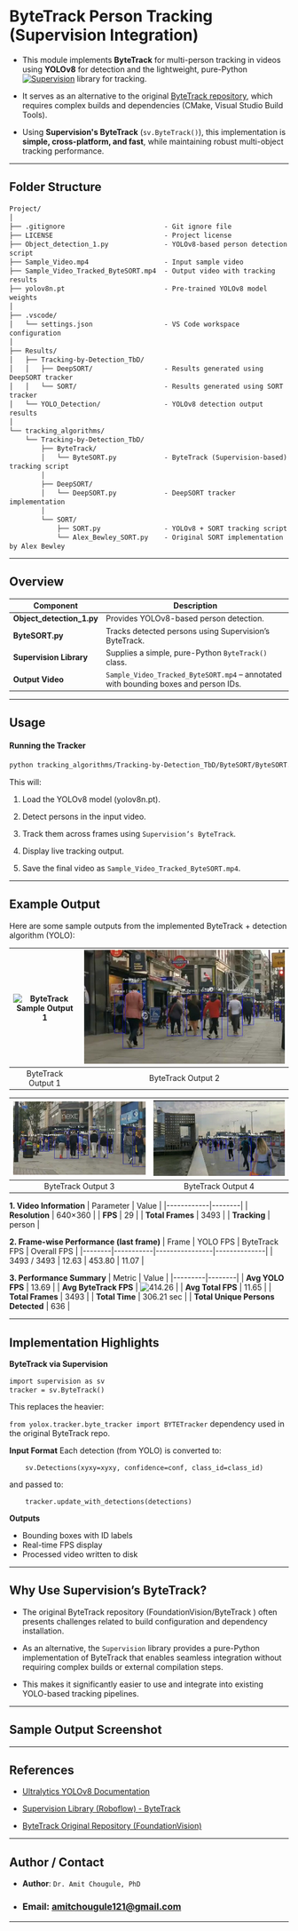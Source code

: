 # ByteTrack Person Tracking (Supervision Integration)

- This module implements **ByteTrack** for multi-person tracking in videos using **YOLOv8** for detection and the lightweight, pure-Python [![Supervision](https://img.shields.io/badge/Supervision-yellow)](https://supervision.roboflow.com/) library for tracking.


- It serves as an alternative to the original [ByteTrack repository](https://github.com/FoundationVision/ByteTrack.git), which requires complex builds and dependencies (CMake, Visual Studio Build Tools).  

- Using **Supervision's ByteTrack** (`sv.ByteTrack()`), this implementation is **simple, cross-platform, and fast**, while maintaining robust multi-object tracking performance.

---

## Folder Structure
```
Project/
│
├── .gitignore                         - Git ignore file
├── LICENSE                            - Project license
├── Object_detection_1.py              - YOLOv8-based person detection script
├── Sample_Video.mp4                   - Input sample video
├── Sample_Video_Tracked_ByteSORT.mp4  - Output video with tracking results
├── yolov8n.pt                         - Pre-trained YOLOv8 model weights
│
├── .vscode/
│   └── settings.json                  - VS Code workspace configuration
│
├── Results/
│   ├── Tracking-by-Detection_TbD/
│   │   ├── DeepSORT/                  - Results generated using DeepSORT tracker
│   │   └── SORT/                      - Results generated using SORT tracker
│   └── YOLO_Detection/                - YOLOv8 detection output results
│
└── tracking_algorithms/
    └── Tracking-by-Detection_TbD/
        ├── ByteTrack/
        │   └── ByteSORT.py            - ByteTrack (Supervision-based) tracking script
        │
        ├── DeepSORT/
        │   └── DeepSORT.py            - DeepSORT tracker implementation
        │
        └── SORT/
            ├── SORT.py                - YOLOv8 + SORT tracking script
            └── Alex_Bewley_SORT.py    - Original SORT implementation by Alex Bewley
```

---

## Overview

| Component | Description |
|------------|--------------|
| **Object_detection_1.py** | Provides YOLOv8-based person detection. |
| **ByteSORT.py** | Tracks detected persons using Supervision’s ByteTrack. |
| **Supervision Library** | Supplies a simple, pure-Python `ByteTrack()` class. |
| **Output Video** | `Sample_Video_Tracked_ByteSORT.mp4` – annotated with bounding boxes and person IDs. |

---
## Usage

#### Running the Tracker

```bash
python tracking_algorithms/Tracking-by-Detection_TbD/ByteSORT/ByteSORT.py
```

This will:

1. Load the YOLOv8 model (yolov8n.pt).

2. Detect persons in the input video.

3. Track them across frames using `Supervision’s ByteTrack`.

4. Display live tracking output.

5. Save the final video as `Sample_Video_Tracked_ByteSORT.mp4`.

--- 

## Example Output

Here are some sample outputs from the implemented ByteTrack + detection algorithm (YOLO):

| ![ByteTrack Sample Output 1](../../../Results/Tracking-by-Detection_TbD/ByteTrack/ByteTrack.jpg) | ![ByteTrack Sample Output 2](../../../Results/Tracking-by-Detection_TbD/ByteTrack/ByteTrack_2.jpg) |
|:---------------------------------:|:---------------------------------:|
| ByteTrack Output 1 | ByteTrack Output 2 |

| ![ByteTrack Sample Output 3](../../../Results/Tracking-by-Detection_TbD/ByteTrack/ByteTrack_3.jpg) | ![SORT Sample Output 4](../../../Results/Tracking-by-Detection_TbD/ByteTrack/ByteTrack_4.jpg) |
|:---------------------------------:|:---------------------------------:|
| ByteTrack Output 3 | ByteTrack Output 4 |


**1. Video Information**
| Parameter | Value |
|------------|--------|
| **Resolution** | 640×360 |
| **FPS** | 29 |
| **Total Frames** | 3493 |
| **Tracking** | person |

**2. Frame-wise Performance (last frame)**
| Frame | YOLO FPS | ByteTrack FPS | Overall FPS |
|--------|-----------|----------------|--------------|
| 3493 / 3493 | 12.63 | 453.80 | 11.07 |

**3. Performance Summary**
| Metric | Value |
|---------|--------|
| **Avg YOLO FPS** | 13.69 |
| **Avg ByteTrack FPS** | ![414.26](https://img.shields.io/badge/-414.26-green) |
| **Avg Total FPS** | 11.65 |
| **Total Frames** | 3493 |
| **Total Time** | 306.21 sec |
| **Total Unique Persons Detected** | 636 |

---

## Implementation Highlights

__ByteTrack via Supervision__

```
import supervision as sv
tracker = sv.ByteTrack()
```

This replaces the heavier:

```from yolox.tracker.byte_tracker import BYTETracker``` dependency used in the original ByteTrack repo.

**Input Format**
Each detection (from YOLO) is converted to:
```
	sv.Detections(xyxy=xyxy, confidence=conf, class_id=class_id)
```
	
and passed to:
```
	tracker.update_with_detections(detections)
```

**Outputs**
- Bounding boxes with ID labels
- Real-time FPS display
- Processed video written to disk

---

## Why Use Supervision’s ByteTrack?

- The original ByteTrack repository (FoundationVision/ByteTrack
) often presents challenges related to build configuration and dependency installation.

- As an alternative, the `Supervision` library provides a pure-Python implementation of ByteTrack that enables seamless integration without requiring complex builds or external compilation steps.

- This makes it significantly easier to use and integrate into existing YOLO-based tracking pipelines.

---

## Sample Output Screenshot


---

## References

- [Ultralytics YOLOv8 Documentation](https://docs.ultralytics.com/)

- [Supervision Library (Roboflow) - ByteTrack](https://supervision.roboflow.com/trackers/)

- [ByteTrack Original Repository (FoundationVision)](https://github.com/FoundationVision/ByteTrack)

---

## Author / Contact

- **Author**: `Dr. Amit Chougule, PhD` 

- ### Email: [amitchougule121@gmail.com](mailto:amitchougule121@gmail.com)
---
